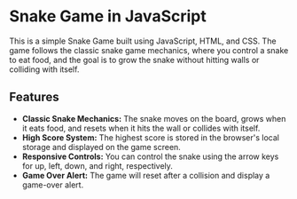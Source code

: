 # Snake Game in JavaScript

This is a simple Snake Game built using JavaScript, HTML, and CSS. The game follows the classic snake game mechanics, where you control a snake to eat food, and the goal is to grow the snake without hitting walls or colliding with itself.

## Features

- **Classic Snake Mechanics:** The snake moves on the board, grows when it eats food, and resets when it hits the wall or collides with itself.
- **High Score System:** The highest score is stored in the browser's local storage and displayed on the game screen.
- **Responsive Controls:** You can control the snake using the arrow keys for up, left, down, and right, respectively.
- **Game Over Alert:** The game will reset after a collision and display a game-over alert.
